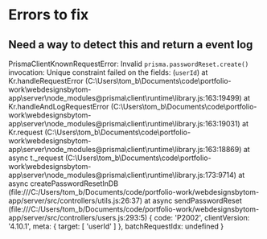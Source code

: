 # Errors to fix

## Need a way to detect this and return a event log

PrismaClientKnownRequestError:
Invalid `prisma.passwordReset.create()` invocation:
Unique constraint failed on the fields: (`userId`)
    at Kr.handleRequestError (C:\Users\tom_b\Documents\code\portfolio-work\webdesignsbytom-app\server\node_modules\@prisma\client\runtime\library.js:163:19499)
    at Kr.handleAndLogRequestError (C:\Users\tom_b\Documents\code\portfolio-work\webdesignsbytom-app\server\node_modules\@prisma\client\runtime\library.js:163:19031)
    at Kr.request (C:\Users\tom_b\Documents\code\portfolio-work\webdesignsbytom-app\server\node_modules\@prisma\client\runtime\library.js:163:18869)
    at async t._request (C:\Users\tom_b\Documents\code\portfolio-work\webdesignsbytom-app\server\node_modules\@prisma\client\runtime\library.js:173:9714)
    at async createPasswordResetInDB (file:///C:/Users/tom_b/Documents/code/portfolio-work/webdesignsbytom-app/server/src/controllers/utils.js:26:37)
    at async sendPasswordReset (file:///C:/Users/tom_b/Documents/code/portfolio-work/webdesignsbytom-app/server/src/controllers/users.js:293:5) {
  code: 'P2002',
  clientVersion: '4.10.1',
  meta: { target: [ 'userId' ] },
  batchRequestIdx: undefined
}
